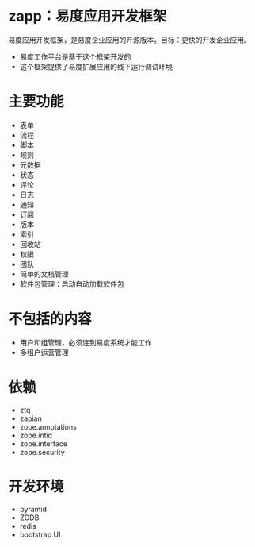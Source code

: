 zapp：易度应用开发框架
=========================================

易度应用开发框架，是易度企业应用的开源版本。目标：更快的开发企业应用。

- 易度工作平台是基于这个框架开发的
- 这个框架提供了易度扩展应用的线下运行调试环境

主要功能
===============

- 表单
- 流程
- 脚本
- 规则
- 元数据
- 状态
- 评论
- 日志
- 通知
- 订阅
- 版本
- 索引
- 回收站
- 权限
- 团队
- 简单的文档管理
- 软件包管理：启动自动加载软件包

不包括的内容
====================
- 用户和组管理，必须连到易度系统才能工作
- 多租户运营管理

依赖
===========
- ztq
- zapian
- zope.annotations
- zope.intid
- zope.interface
- zope.security

开发环境
================
- pyramid
- ZODB
- redis
- bootstrap UI
